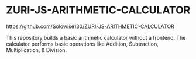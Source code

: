 # ZURI-JS-ARITHMETIC-CALCULATOR

https://github.com/Solowise130/ZURI-JS-ARITHMETIC-CALCULATOR

This repository builds a basic arithmetic calculator without a frontend.  The calculator performs basic operations like Addition, Subtraction, Multiplication, &amp; Division.
